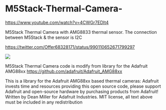 # M5Stack-Thermal-Camera-
https://www.youtube.com/watch?v=4CWGr7EDIt4

M5Stack Thermal Camera with AMG8833 thermal sensor. The connection between M5Stack &amp; the sensor is I2C

https://twitter.com/Offer68328171/status/990110652671799297



<img style="-webkit-user-select: none;cursor: zoom-in;" src="https://raw.githubusercontent.com/hkoffer/M5Stack-Thermal-Camera-/master/IR001.jpg" >

M5Stack Thermal Camera code is modify from library for the Adafruit AMG88xx  https://github.com/adafruit/Adafruit_AMG88xx

This is a library for the Adafruit AMG88xx based thermal cameras:
Adafruit invests time and resources providing this open source code, please support Adafruit and open-source hardware by purchasing products from Adafruit!
Written by Dean Miller for Adafruit Industries. MIT license, all text above must be included in any redistribution
